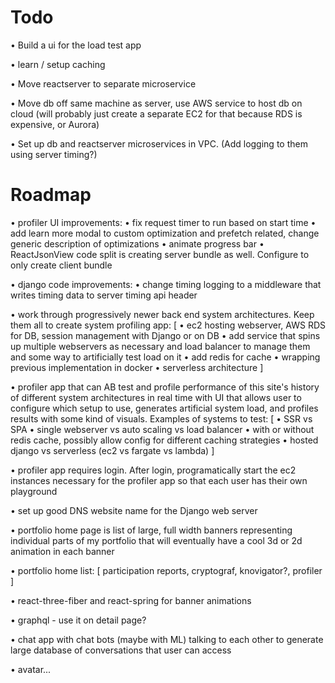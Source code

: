 # Todo
• Build a ui for the load test app

• learn / setup caching

• Move reactserver to separate microservice

• Move db off same machine as server, use AWS service to host
db on cloud (will probably just create a separate EC2 for that
because RDS is expensive, or Aurora)

• Set up db and reactserver microservices in VPC. (Add
logging to them using server timing?)

# Roadmap
• profiler UI improvements:
    • fix request timer to run based on start time
    • add learn more modal to custom optimization and
    prefetch related, change generic description of 
    optimizations
    • animate progress bar
    • ReactJsonView code split is creating server bundle 
    as well. Configure to only create client bundle
    
• django code improvements:
    • change timing logging to a middleware that writes
    timing data to server timing api header
    
• work through progressively newer back end system 
architectures. Keep them all to create system
profiling app: 
[
  • ec2 hosting webserver, AWS RDS for DB, session
  management with Django or on DB
  • add service that spins up multiple webservers as
  necessary and load balancer to manage them and some 
  way to artificially test load on it
  • add redis for cache 
  • wrapping previous implementation in docker
  • serverless architecture
]

• profiler app that can AB test and profile performance of
this site's history of different system architectures 
in real time with UI that allows user to configure which 
setup to use, generates artificial system load, and
profiles results with some kind of visuals. Examples
of systems to test:
[
  • SSR vs SPA
  • single webserver vs auto scaling vs load balancer
  • with or without redis cache, possibly allow config for
  different caching strategies
  • hosted django vs serverless (ec2 vs fargate vs lambda)
]

• profiler app requires login. After login, programatically start
the ec2 instances necessary for the profiler app so that each user
has their own playground

• set up good DNS website name for the Django web server

• portfolio home page is list of large, full width banners
representing individual parts of my portfolio that will 
eventually have a cool 3d or 2d animation in each banner

• portfolio home list: 
[
  participation reports,
  cryptograf,
  knovigator?,
  profiler
]

• react-three-fiber and react-spring for banner animations

• graphql - use it on detail page?

• chat app with chat bots (maybe with ML) talking to each
other to generate large database of conversations that user
can access

• avatar...
